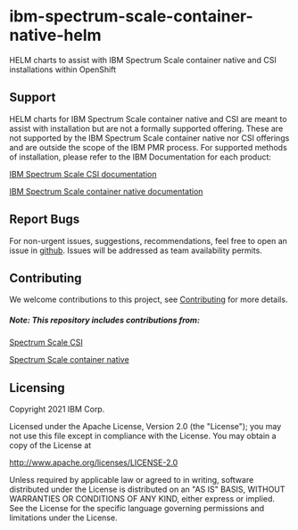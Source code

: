 # ibm-spectrum-scale-container-native-helm
HELM charts to assist with IBM Spectrum Scale container native and CSI installations within OpenShift


## Support

HELM charts for IBM Spectrum Scale container native and CSI are meant to assist with installation but are not a formally supported offering. These are not supported by the IBM Spectrum Scale container native nor CSI offerings and are outside the scope of the IBM PMR process. For supported methods of installation, please refer to the IBM Documentation for each product:

[IBM Spectrum Scale CSI documentation](https://www.ibm.com/docs/en/spectrum-scale-csi)

[IBM Spectrum Scale container native documentation](https://www.ibm.com/docs/en/scalecontainernative)


## Report Bugs 

For non-urgent issues, suggestions, recommendations, feel free to open an issue in [github](https://github.com/IBM/ibm-spectrum-scale-container-native-helm/issues).
Issues will be addressed as team availability permits.

## Contributing

We welcome contributions to this project, see [Contributing](CONTRIBUTING.md) for more details.

##### Note: This repository includes contributions from:

[Spectrum Scale CSI](https://github.com/IBM/ibm-spectrum-scale-csi)

[Spectrum Scale container native](https://github.com/IBM/ibm-spectrum-scale-container-native)


## Licensing

Copyright 2021 IBM Corp.

Licensed under the Apache License, Version 2.0 (the "License");
you may not use this file except in compliance with the License.
You may obtain a copy of the License at

http://www.apache.org/licenses/LICENSE-2.0

Unless required by applicable law or agreed to in writing, software
distributed under the License is distributed on an "AS IS" BASIS,
WITHOUT WARRANTIES OR CONDITIONS OF ANY KIND, either express or implied.
See the License for the specific language governing permissions and
limitations under the License.


